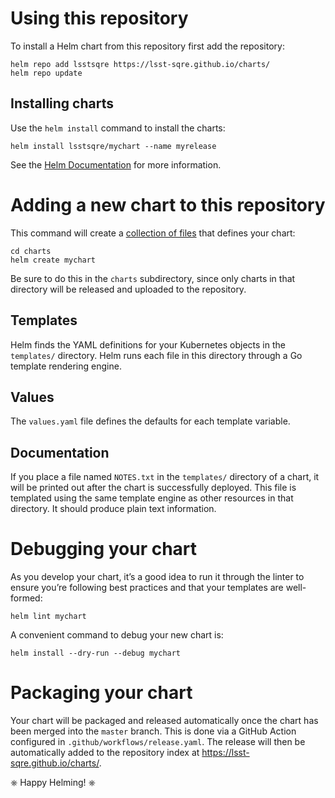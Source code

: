 # Using this repository

To install a Helm chart from this repository first add the repository:

```
helm repo add lsstsqre https://lsst-sqre.github.io/charts/
helm repo update
```

## Installing charts

Use the `helm install` command to install the charts:

```
helm install lsstsqre/mychart --name myrelease
```

See the [Helm Documentation](https://github.com/helm/helm/tree/master/docs) for more information.

# Adding a new chart to this repository

This command will create  a [collection of files](https://github.com/helm/helm/blob/master/docs/charts.md#the-chart-file-structure) that defines your chart:

```
cd charts
helm create mychart
```

Be sure to do this in the `charts` subdirectory, since only charts in that directory will be released and uploaded to the repository.

## Templates

Helm finds the YAML definitions for your Kubernetes objects in the `templates/` directory.
Helm runs each file in this directory through a Go template rendering engine.

## Values

The `values.yaml` file defines the defaults for each template variable.

## Documentation

If you place a file named `NOTES.txt` in the `templates/` directory of a chart, it will be printed out after the chart is successfully deployed.
This file is templated using the same template engine as other resources in that directory.
It should produce plain text information.

# Debugging your chart

As you develop your chart, it’s a good idea to run it through the linter to ensure you’re following best practices and that your templates are well-formed:

```
helm lint mychart
```

A convenient command to debug your new chart is:

```
helm install --dry-run --debug mychart
```

# Packaging your chart

Your chart will be packaged and released automatically once the chart has been merged into the `master` branch.
This is done via a GitHub Action configured in `.github/workflows/release.yaml`.
The release will then be automatically added to the repository index at https://lsst-sqre.github.io/charts/.

⎈ Happy Helming! ⎈
